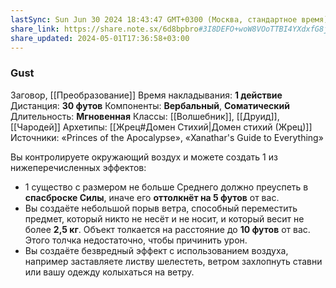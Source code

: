 ```yaml
---
lastSync: Sun Jun 30 2024 18:43:47 GMT+0300 (Москва, стандартное время)
share_link: https://share.note.sx/6d8bpbro#3I8DEFO+woW8VOoTTBI4YXdxfG8jb80jPVg6BMjPaKQ
share_updated: 2024-05-01T17:36:58+03:00
---
```

### Gust
Заговор, [[Преобразование]]
Время накладывания: **1 действие**
Дистанция: **30 футов**
Компоненты: **Вербальный**, **Соматический**
Длительность: **Мгновенная**
Классы: [[Волшебник]], [[Друид]], [[Чародей]]
Архетипы: [[Жрец#Домен Стихий|Домен стихий (Жрец)]]
Источники: «Princes of the Apocalypse», «Xanathar's Guide to Everything»

Вы контролируете окружающий воздух и можете создать 1 из нижеперечисленных эффектов:

- 1 существо с размером не больше Среднего должно преуспеть в **спасброске Силы**, иначе его **оттолкнёт на 5 футов** от вас.
- Вы создаёте небольшой порыв ветра, способный переместить предмет, который никто не несёт и не носит, и который весит не более **2,5 кг**. Объект толкается на расстояние до **10 футов** от вас. Этого толчка недостаточно, чтобы причинить урон.
- Вы создаёте безвредный эффект с использованием воздуха, например заставляете листву шелестеть, ветром захлопнуть ставни или вашу одежду колыхаться на ветру.